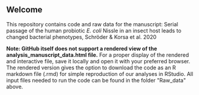 ## Welcome 
This repository contains code and raw data for the manuscript: Serial passage of the human probiotic *E. coli* Nissle in an insect host leads to changed bacterial phenotypes, Schröder &amp; Korsa et al. 2020

**Note: GitHub itself does not support a rendered view of the analysis_manuscript_data.html file.**
For a proper display of the rendered and interactive file, save it locally and open it with your preferred browser.
The rendered version gives the option to download the code as an R markdown file (.rmd) for simple reproduction of our analyses in RStudio.
All input files needed to run the code can be found in the folder "Raw_data" above.
